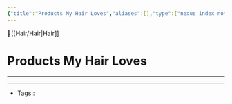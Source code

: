 ```yaml
---
{"title":"Products My Hair Loves","aliases":[],"type":["nexus index note"],"dg-publish":true,"dg-pinned":true,"publish":true,"tags":["index-note"],"permalink":"/hair/products-my-hair-loves/products-my-hair-loves/","pinned":true,"dgPassFrontmatter":true,"created":"2023-09-08T19:29:16.613-07:00","updated":"2023-09-10T14:28:26.465-07:00"}
---
```



🔺[[Hair/Hair\|Hair]]

# Products My Hair Loves
---











---
- Tags:: 








